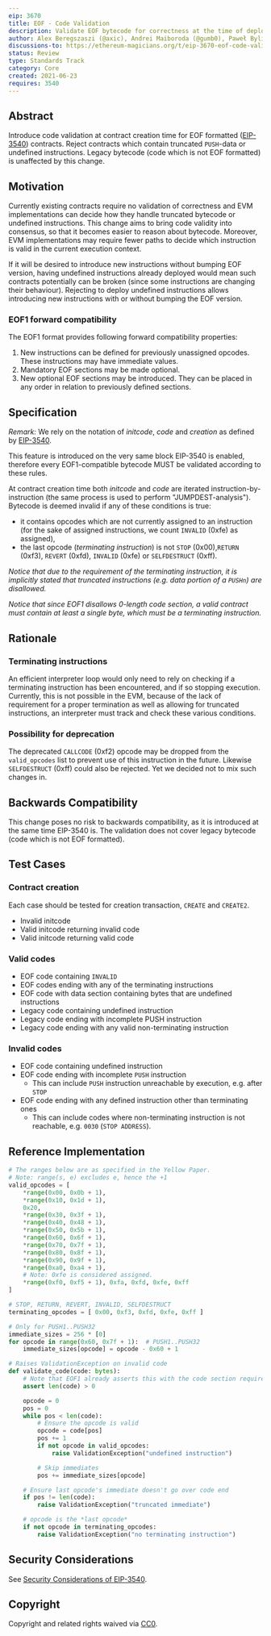 ```yaml
---
eip: 3670
title: EOF - Code Validation
description: Validate EOF bytecode for correctness at the time of deployment.
author: Alex Beregszaszi (@axic), Andrei Maiboroda (@gumb0), Paweł Bylica (@chfast)
discussions-to: https://ethereum-magicians.org/t/eip-3670-eof-code-validation/6693
status: Review
type: Standards Track
category: Core
created: 2021-06-23
requires: 3540
---
```


## Abstract

Introduce code validation at contract creation time for EOF formatted ([EIP-3540](./eip-3540.md))
contracts. Reject contracts which contain truncated `PUSH`-data or undefined instructions.
Legacy bytecode (code which is not EOF formatted) is unaffected by this change.

## Motivation

Currently existing contracts require no validation of correctness and EVM implementations can decide
how they handle truncated bytecode or undefined instructions. This change aims to bring code
validity into consensus, so that it becomes easier to reason about bytecode.
Moreover, EVM implementations may require fewer paths to decide which instruction is valid in
the current execution context.

If it will be desired to introduce new instructions without bumping EOF version, having undefined
instructions already deployed would mean such contracts potentially can be broken (since some
instructions are changing their behaviour). Rejecting to deploy undefined instructions allows
introducing new instructions with or without bumping the EOF version.

### EOF1 forward compatibility

The EOF1 format provides following forward compatibility properties:

1. New instructions can be defined for previously unassigned opcodes. These instructions may have immediate values.
2. Mandatory EOF sections may be made optional.
3. New optional EOF sections may be introduced. They can be placed in any order in relation to previously defined sections.

## Specification

*Remark:* We rely on the notation of *initcode*, *code* and *creation* as defined by [EIP-3540](./eip-3540.md).

This feature is introduced on the very same block EIP-3540 is enabled, therefore every EOF1-compatible bytecode MUST be validated according to these rules.

At contract creation time both *initcode* and *code* are iterated instruction-by-instruction (the same process is used to perform "JUMPDEST-analysis").
Bytecode is deemed invalid if any of these conditions is true:

- it contains opcodes which are not currently assigned to an instruction (for the sake of assigned instructions, we count `INVALID` (0xfe) as assigned),
- the last opcode (*terminating instruction*) is not `STOP` (0x00),`RETURN` (0xf3), `REVERT` (0xfd), `INVALID` (0xfe) or `SELFDESTRUCT` (0xff).

*Notice that due to the requirement of the terminating instruction, it is implicitly stated that truncated instructions (e.g. data portion of a `PUSHn`) are disallowed.*

*Notice that since EOF1 disallows 0-length code section, a valid contract must contain at least a single byte, which must be a terminating instruction.*

## Rationale

### Terminating instructions

An efficient interpreter loop would only need to rely on checking if a terminating instruction has been encountered, and if so stopping execution. Currently, this is not possible in the EVM, because of the lack of requirement for a proper termination as well as allowing for truncated instructions, an interpreter must track and check these various conditions.

### Possibility for deprecation

The deprecated `CALLCODE` (0xf2) opcode may be dropped from the `valid_opcodes` list to prevent use of this instruction in the future. Likewise `SELFDESTRUCT` (0xff) could also be rejected. Yet we decided not to mix such changes in.

## Backwards Compatibility

This change poses no risk to backwards compatibility, as it is introduced at the same time EIP-3540 is. The validation does not cover legacy bytecode (code which is not EOF formatted).

## Test Cases

### Contract creation

Each case should be tested for creation transaction, `CREATE` and `CREATE2`.

- Invalid initcode
- Valid initcode returning invalid code
- Valid initcode returning valid code

### Valid codes

- EOF code containing `INVALID`
- EOF codes ending with any of the terminating instructions
- EOF code with data section containing bytes that are undefined instructions
- Legacy code containing undefined instruction
- Legacy code ending with incomplete PUSH instruction
- Legacy code ending with any valid non-terminating instruction

### Invalid codes

- EOF code containing undefined instruction
- EOF code ending with incomplete `PUSH` instruction
    - This can include `PUSH` instruction unreachable by execution, e.g. after `STOP`
- EOF code ending with any defined instruction other than terminating ones
    - This can include codes where non-terminating instruction is not reachable, e.g. `0030` (`STOP ADDRESS`).

## Reference Implementation

```python
# The ranges below are as specified in the Yellow Paper.
# Note: range(s, e) excludes e, hence the +1
valid_opcodes = [
    *range(0x00, 0x0b + 1),
    *range(0x10, 0x1d + 1),
    0x20,
    *range(0x30, 0x3f + 1),
    *range(0x40, 0x48 + 1),
    *range(0x50, 0x5b + 1),
    *range(0x60, 0x6f + 1),
    *range(0x70, 0x7f + 1),
    *range(0x80, 0x8f + 1),
    *range(0x90, 0x9f + 1),
    *range(0xa0, 0xa4 + 1),
    # Note: 0xfe is considered assigned.
    *range(0xf0, 0xf5 + 1), 0xfa, 0xfd, 0xfe, 0xff
]

# STOP, RETURN, REVERT, INVALID, SELFDESTRUCT
terminating_opcodes = [ 0x00, 0xf3, 0xfd, 0xfe, 0xff ]

# Only for PUSH1..PUSH32
immediate_sizes = 256 * [0]
for opcode in range(0x60, 0x7f + 1):  # PUSH1..PUSH32
    immediate_sizes[opcode] = opcode - 0x60 + 1

# Raises ValidationException on invalid code
def validate_code(code: bytes):
    # Note that EOF1 already asserts this with the code section requirements
    assert len(code) > 0

    opcode = 0
    pos = 0
    while pos < len(code):
        # Ensure the opcode is valid
        opcode = code[pos]
        pos += 1
        if not opcode in valid_opcodes:
            raise ValidationException("undefined instruction")

        # Skip immediates
        pos += immediate_sizes[opcode]

    # Ensure last opcode's immediate doesn't go over code end
    if pos != len(code):        
        raise ValidationException("truncated immediate")

    # opcode is the *last opcode*
    if not opcode in terminating_opcodes:
        raise ValidationException("no terminating instruction")
```

## Security Considerations

See [Security Considerations of EIP-3540](./eip-3540.md#security-considerations).

## Copyright

Copyright and related rights waived via [CC0](../LICENSE.md).
